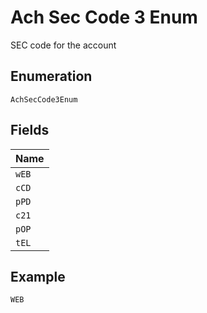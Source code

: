 
# Ach Sec Code 3 Enum

SEC code for the account

## Enumeration

`AchSecCode3Enum`

## Fields

| Name |
|  --- |
| `wEB` |
| `cCD` |
| `pPD` |
| `c21` |
| `pOP` |
| `tEL` |

## Example

```
WEB
```

